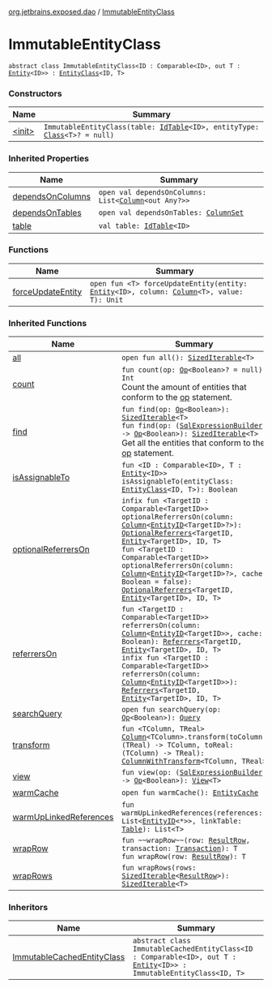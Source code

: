 [org.jetbrains.exposed.dao](../index.md) / [ImmutableEntityClass](.)

# ImmutableEntityClass

`abstract class ImmutableEntityClass<ID : Comparable<ID>, out T : `[`Entity`](../-entity/index.md)`<ID>> : `[`EntityClass`](../-entity-class/index.md)`<ID, T>`

### Constructors

| Name | Summary |
|---|---|
| [&lt;init&gt;](-init-.md) | `ImmutableEntityClass(table: `[`IdTable`](../-id-table/index.md)`<ID>, entityType: `[`Class`](http://docs.oracle.com/javase/6/docs/api/java/lang/Class.html)`<T>? = null)` |

### Inherited Properties

| Name | Summary |
|---|---|
| [dependsOnColumns](../-entity-class/depends-on-columns.md) | `open val dependsOnColumns: List<`[`Column`](../../org.jetbrains.exposed.sql/-column/index.md)`<out Any?>>` |
| [dependsOnTables](../-entity-class/depends-on-tables.md) | `open val dependsOnTables: `[`ColumnSet`](../../org.jetbrains.exposed.sql/-column-set/index.md) |
| [table](../-entity-class/table.md) | `val table: `[`IdTable`](../-id-table/index.md)`<ID>` |

### Functions

| Name | Summary |
|---|---|
| [forceUpdateEntity](force-update-entity.md) | `open fun <T> forceUpdateEntity(entity: `[`Entity`](../-entity/index.md)`<ID>, column: `[`Column`](../../org.jetbrains.exposed.sql/-column/index.md)`<T>, value: T): Unit` |

### Inherited Functions

| Name | Summary |
|---|---|
| [all](../-entity-class/all.md) | `open fun all(): `[`SizedIterable`](../../org.jetbrains.exposed.sql/-sized-iterable/index.md)`<T>` |
| [count](../-entity-class/count.md) | `fun count(op: `[`Op`](../../org.jetbrains.exposed.sql/-op/index.md)`<Boolean>? = null): Int`<br>Count the amount of entities that conform to the [op](../-entity-class/count.md#org.jetbrains.exposed.dao.EntityClass$count(org.jetbrains.exposed.sql.Op((kotlin.Boolean)))/op) statement. |
| [find](../-entity-class/find.md) | `fun find(op: `[`Op`](../../org.jetbrains.exposed.sql/-op/index.md)`<Boolean>): `[`SizedIterable`](../../org.jetbrains.exposed.sql/-sized-iterable/index.md)`<T>`<br>`fun find(op: (`[`SqlExpressionBuilder`](../../org.jetbrains.exposed.sql/-sql-expression-builder/index.md)`) -> `[`Op`](../../org.jetbrains.exposed.sql/-op/index.md)`<Boolean>): `[`SizedIterable`](../../org.jetbrains.exposed.sql/-sized-iterable/index.md)`<T>`<br>Get all the entities that conform to the [op](../-entity-class/find.md#org.jetbrains.exposed.dao.EntityClass$find(org.jetbrains.exposed.sql.Op((kotlin.Boolean)))/op) statement. |
| [isAssignableTo](../-entity-class/is-assignable-to.md) | `fun <ID : Comparable<ID>, T : `[`Entity`](../-entity/index.md)`<ID>> isAssignableTo(entityClass: `[`EntityClass`](../-entity-class/index.md)`<ID, T>): Boolean` |
| [optionalReferrersOn](../-entity-class/optional-referrers-on.md) | `infix fun <TargetID : Comparable<TargetID>> optionalReferrersOn(column: `[`Column`](../../org.jetbrains.exposed.sql/-column/index.md)`<`[`EntityID`](../-entity-i-d/index.md)`<TargetID>?>): `[`OptionalReferrers`](../-optional-referrers/index.md)`<TargetID, `[`Entity`](../-entity/index.md)`<TargetID>, ID, T>`<br>`fun <TargetID : Comparable<TargetID>> optionalReferrersOn(column: `[`Column`](../../org.jetbrains.exposed.sql/-column/index.md)`<`[`EntityID`](../-entity-i-d/index.md)`<TargetID>?>, cache: Boolean = false): `[`OptionalReferrers`](../-optional-referrers/index.md)`<TargetID, `[`Entity`](../-entity/index.md)`<TargetID>, ID, T>` |
| [referrersOn](../-entity-class/referrers-on.md) | `fun <TargetID : Comparable<TargetID>> referrersOn(column: `[`Column`](../../org.jetbrains.exposed.sql/-column/index.md)`<`[`EntityID`](../-entity-i-d/index.md)`<TargetID>>, cache: Boolean): `[`Referrers`](../-referrers/index.md)`<TargetID, `[`Entity`](../-entity/index.md)`<TargetID>, ID, T>`<br>`infix fun <TargetID : Comparable<TargetID>> referrersOn(column: `[`Column`](../../org.jetbrains.exposed.sql/-column/index.md)`<`[`EntityID`](../-entity-i-d/index.md)`<TargetID>>): `[`Referrers`](../-referrers/index.md)`<TargetID, `[`Entity`](../-entity/index.md)`<TargetID>, ID, T>` |
| [searchQuery](../-entity-class/search-query.md) | `open fun searchQuery(op: `[`Op`](../../org.jetbrains.exposed.sql/-op/index.md)`<Boolean>): `[`Query`](../../org.jetbrains.exposed.sql/-query/index.md) |
| [transform](../-entity-class/transform.md) | `fun <TColumn, TReal> `[`Column`](../../org.jetbrains.exposed.sql/-column/index.md)`<TColumn>.transform(toColumn: (TReal) -> TColumn, toReal: (TColumn) -> TReal): `[`ColumnWithTransform`](../-column-with-transform/index.md)`<TColumn, TReal>` |
| [view](../-entity-class/view.md) | `fun view(op: (`[`SqlExpressionBuilder`](../../org.jetbrains.exposed.sql/-sql-expression-builder/index.md)`) -> `[`Op`](../../org.jetbrains.exposed.sql/-op/index.md)`<Boolean>): `[`View`](../-view/index.md)`<T>` |
| [warmCache](../-entity-class/warm-cache.md) | `open fun warmCache(): `[`EntityCache`](../-entity-cache/index.md) |
| [warmUpLinkedReferences](../-entity-class/warm-up-linked-references.md) | `fun warmUpLinkedReferences(references: List<`[`EntityID`](../-entity-i-d/index.md)`<*>>, linkTable: `[`Table`](../../org.jetbrains.exposed.sql/-table/index.md)`): List<T>` |
| [wrapRow](../-entity-class/wrap-row.md) | `fun ~~wrapRow~~(row: `[`ResultRow`](../../org.jetbrains.exposed.sql/-result-row/index.md)`, transaction: `[`Transaction`](../../org.jetbrains.exposed.sql/-transaction/index.md)`): T`<br>`fun wrapRow(row: `[`ResultRow`](../../org.jetbrains.exposed.sql/-result-row/index.md)`): T` |
| [wrapRows](../-entity-class/wrap-rows.md) | `fun wrapRows(rows: `[`SizedIterable`](../../org.jetbrains.exposed.sql/-sized-iterable/index.md)`<`[`ResultRow`](../../org.jetbrains.exposed.sql/-result-row/index.md)`>): `[`SizedIterable`](../../org.jetbrains.exposed.sql/-sized-iterable/index.md)`<T>` |

### Inheritors

| Name | Summary |
|---|---|
| [ImmutableCachedEntityClass](../-immutable-cached-entity-class/index.md) | `abstract class ImmutableCachedEntityClass<ID : Comparable<ID>, out T : `[`Entity`](../-entity/index.md)`<ID>> : ImmutableEntityClass<ID, T>` |
